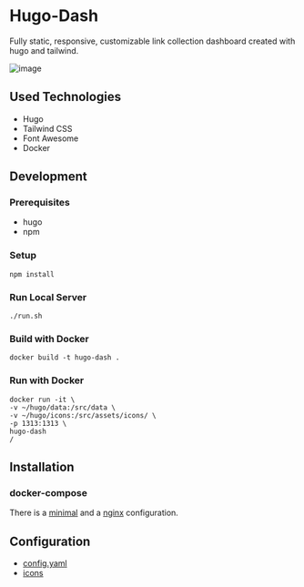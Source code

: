 # Hugo-Dash
Fully static, responsive, customizable link collection dashboard created with hugo and tailwind. 

![image](https://user-images.githubusercontent.com/75833801/216191320-7e7a5189-9053-4e3f-85f9-180a08802244.png)

## Used Technologies

- Hugo
- Tailwind CSS
- Font Awesome
- Docker

## Development

### Prerequisites

- hugo
- npm

### Setup

```shell
npm install
```

### Run Local Server

```shell
./run.sh
```

### Build with Docker

```shell
docker build -t hugo-dash . 
```

### Run with Docker

```shell
docker run -it \
-v ~/hugo/data:/src/data \
-v ~/hugo/icons:/src/assets/icons/ \
-p 1313:1313 \
hugo-dash
/
```

## Installation

### docker-compose

There is a [minimal](/docker-compose/minimal/docker-compose.yaml) and a [nginx](/docker-compose/nginx/docker-compose.yaml) configuration.

## Configuration

- [config.yaml](/data/config.yaml)
- [icons](/assets/icons/)
